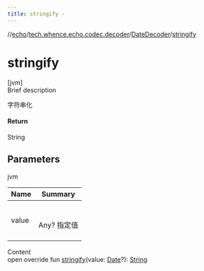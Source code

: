 ```yaml
---
title: stringify -
---
```

//[echo](../../index.md)/[tech.whence.echo.codec.decoder](../index.md)/[DateDecoder](index.md)/[stringify](stringify.md)



# stringify  
[jvm]  
Brief description  


字符串化



#### Return  


String



## Parameters  
  
jvm  
  
|  Name|  Summary| 
|---|---|
| value| <br><br>Any? 指定值<br><br>
  
  
Content  
open override fun [stringify](stringify.md)(value: [Date](https://docs.oracle.com/javase/8/docs/api/java/util/Date.html)?): [String](https://kotlinlang.org/api/latest/jvm/stdlib/kotlin/-string/index.html)  



